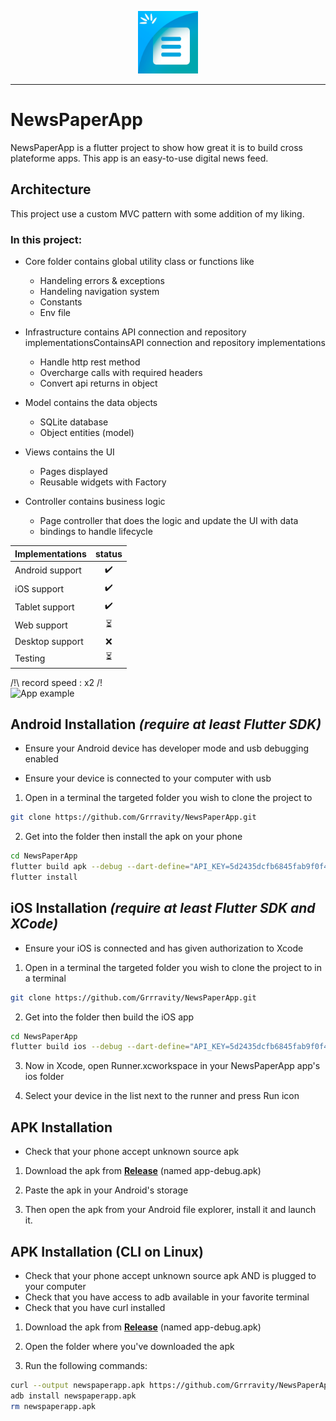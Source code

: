 <p align="center">
<img src="https://github.com/Grrravity/NewsPaperApp/blob/78b8ac90d4a42a1b5f9d43eeae0efb1ae5319493/assets/logo/newsapp_logo.png" height="100" alt="NewsPaperApp" />
</p>

---
# NewsPaperApp

NewsPaperApp is a flutter project to show how great it is to build cross plateforme apps.
This app is an easy-to-use digital news feed.

## Architecture
This project use a custom MVC pattern with some addition of my liking.

### In this project:

- Core folder contains global utility class or functions like
  - Handeling errors & exceptions
  - Handeling navigation system
  - Constants
  - Env file

- Infrastructure contains API connection and repository implementationsContainsAPI connection and repository implementations
  - Handle http rest method
  - Overcharge calls with required headers
  - Convert api returns in object

- Model contains the data objects 
  - SQLite database
  - Object entities (model)

- Views contains the UI
  - Pages displayed
  - Reusable widgets with Factory

- Controller contains business logic
  - Page controller that does the logic and update the UI with data
  - bindings to handle lifecycle
  

| Implementations      | status |
| :----------- | :----:  |
| Android support   | ✔️        |
| iOS support   | ✔️        |
| Tablet support   | ✔️        |
| Web support   | :hourglass_flowing_sand:        |
| Desktop support   | :x:        |
| Testing   | :hourglass_flowing_sand:   |

/!\ record speed : x2 /!\
![App example](https://media.giphy.com/media/rods3PANc71GmZPLhl/giphy-downsized.gif)

## Android Installation *(require at least Flutter SDK)*

* Ensure your Android device has developer mode and usb debugging enabled

* Ensure your device is connected to your computer with usb 

1. Open in a terminal the targeted folder you wish to clone the project to

```bash
git clone https://github.com/Grrravity/NewsPaperApp.git
```

2. Get into the folder then install the apk on your phone

```bash
cd NewsPaperApp
flutter build apk --debug --dart-define="API_KEY=5d2435dcfb6845fab9f0f4bf8c9a6e42" --dart-define="BASE_URL=https://newsapi.org/v2"
flutter install
```

## iOS Installation *(require at least Flutter SDK and XCode)*

* Ensure your iOS is connected and has given authorization to Xcode

1. Open in a terminal the targeted folder you wish to clone the project to in a terminal

```bash
git clone https://github.com/Grrravity/NewsPaperApp.git
```

2. Get into the folder then build the iOS app

```bash
cd NewsPaperApp
flutter build ios --debug --dart-define="API_KEY=5d2435dcfb6845fab9f0f4bf8c9a6e42" --dart-define="BASE_URL=https://newsapi.org/v2"
```

3. Now in Xcode, open Runner.xcworkspace in your NewsPaperApp app's ios folder

4. Select your device in the list next to the runner and press Run icon

## APK Installation
* Check that your phone accept unknown source apk

1. Download the apk from **[Release](https://github.com/Grrravity/NewsPaperApp/releases/tag/v.0.1.0)** (named app-debug.apk)

2. Paste the apk in your Android's storage

4. Then open the apk from your Android file explorer, install it and launch it.

## APK Installation (CLI on Linux)
* Check that your phone accept unknown source apk AND is plugged to your computer
* Check that you have access to adb available in your favorite terminal
* Check that you have curl installed

1. Download the apk from **[Release](https://github.com/Grrravity/NewsPaperApp/releases/tag/v.0.1.0)** (named app-debug.apk)

2. Open the folder where you've downloaded the apk

3. Run the following commands:
```bash
curl --output newspaperapp.apk https://github.com/Grrravity/NewsPaperApp/releases/download/v.0.1.0/app-debug.apk
adb install newspaperapp.apk
rm newspaperapp.apk
```
